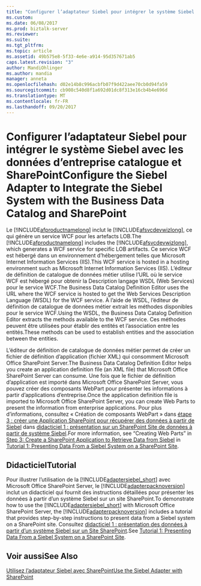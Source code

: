 ```yaml
---
title: "Configurer l’adaptateur Siebel pour intégrer le système Siebel avec les données d’entreprise catalogue et SharePoint | Documents Microsoft"
ms.custom: 
ms.date: 06/08/2017
ms.prod: biztalk-server
ms.reviewer: 
ms.suite: 
ms.tgt_pltfrm: 
ms.topic: article
ms.assetid: 49b575e8-5f33-4e6e-a914-95d357671ab5
caps.latest.revision: "3"
author: MandiOhlinger
ms.author: mandia
manager: anneta
ms.openlocfilehash: d02e14b8c996acbfb07f9d422aee70cb0d94fa59
ms.sourcegitcommit: cb908c540d8f1a692d01dc8f313e16cb4b4e696d
ms.translationtype: MT
ms.contentlocale: fr-FR
ms.lasthandoff: 09/20/2017
---
```

# <a name="configure-the-siebel-adapter-to-integrate-the-siebel-system-with-the-business-data-catalog-and-sharepoint"></a><span data-ttu-id="4d70f-102">Configurer l’adaptateur Siebel pour intégrer le système Siebel avec les données d’entreprise catalogue et SharePoint</span><span class="sxs-lookup"><span data-stu-id="4d70f-102">Configure the Siebel Adapter to Integrate the Siebel System with the Business Data Catalog and SharePoint</span></span>
<span data-ttu-id="4d70f-103">Le [!INCLUDE[afproductnamelong](../../includes/afproductnamelong-md.md)] inclut le [!INCLUDE[afsvcdevwizlong](../../includes/afsvcdevwizlong-md.md)], ce qui génère un service WCF pour les artefacts LOB.</span><span class="sxs-lookup"><span data-stu-id="4d70f-103">The [!INCLUDE[afproductnamelong](../../includes/afproductnamelong-md.md)] includes the [!INCLUDE[afsvcdevwizlong](../../includes/afsvcdevwizlong-md.md)], which generates a WCF service for specific LOB artifacts.</span></span> <span data-ttu-id="4d70f-104">Ce service WCF est hébergé dans un environnement d’hébergement telles que Microsoft Internet Information Services (IIS).</span><span class="sxs-lookup"><span data-stu-id="4d70f-104">This WCF service is hosted in a hosting environment such as Microsoft Internet Information Services (IIS).</span></span> <span data-ttu-id="4d70f-105">L’éditeur de définition de catalogue de données métier utilise l’URL où le service WCF est hébergé pour obtenir la Description langage WSDL (Web Services) pour le service WCF.</span><span class="sxs-lookup"><span data-stu-id="4d70f-105">The Business Data Catalog Definition Editor uses the URL where the WCF service is hosted to get the Web Services Description Language (WSDL) for the WCF service.</span></span> <span data-ttu-id="4d70f-106">À l’aide de WSDL, l’éditeur de définition de catalogue de données métier extrait les méthodes disponibles pour le service WCF.</span><span class="sxs-lookup"><span data-stu-id="4d70f-106">Using the WSDL, the Business Data Catalog Definition Editor extracts the methods available to the WCF service.</span></span> <span data-ttu-id="4d70f-107">Ces méthodes peuvent être utilisées pour établir des entités et l’association entre les entités.</span><span class="sxs-lookup"><span data-stu-id="4d70f-107">These methods can be used to establish entities and the association between the entities.</span></span>  
  
 <span data-ttu-id="4d70f-108">L’éditeur de définition de catalogue de données métier permet de créer un fichier de définition d’application (fichier XML) qui consomment Microsoft Office SharePoint Server.</span><span class="sxs-lookup"><span data-stu-id="4d70f-108">The Business Data Catalog Definition Editor helps you create an application definition file (an XML file) that Microsoft Office SharePoint Server can consume.</span></span> <span data-ttu-id="4d70f-109">Une fois que le fichier de définition d’application est importé dans Microsoft Office SharePoint Server, vous pouvez créer des composants WebPart pour présenter les informations à partir d’applications d’entreprise.</span><span class="sxs-lookup"><span data-stu-id="4d70f-109">Once the application definition file is imported to Microsoft Office SharePoint Server, you can create Web Parts to present the information from enterprise applications.</span></span> <span data-ttu-id="4d70f-110">Pour plus d’informations, consultez « Création de composants WebPart » dans [étape 3 : créer une Application SharePoint pour récupérer des données à partir de Siebel](../../adapters-and-accelerators/adapter-siebel/step-3-create-a-sharepoint-application-to-retrieve-data-from-siebel.md) dans [didacticiel 1 : présentation sur un SharePoint Site de données à partir de système Siebel](../../adapters-and-accelerators/adapter-siebel/tutorial-1-presenting-data-from-a-siebel-system-on-a-sharepoint-site.md).</span><span class="sxs-lookup"><span data-stu-id="4d70f-110">For more information, see “Creating Web Parts” in [Step 3: Create a SharePoint Application to Retrieve Data from Siebel](../../adapters-and-accelerators/adapter-siebel/step-3-create-a-sharepoint-application-to-retrieve-data-from-siebel.md) in [Tutorial 1: Presenting Data From a Siebel System on a SharePoint Site](../../adapters-and-accelerators/adapter-siebel/tutorial-1-presenting-data-from-a-siebel-system-on-a-sharepoint-site.md).</span></span>  
  
## <a name="tutorial"></a><span data-ttu-id="4d70f-111">Didacticiel</span><span class="sxs-lookup"><span data-stu-id="4d70f-111">Tutorial</span></span>  
 <span data-ttu-id="4d70f-112">Pour illustrer l’utilisation de la [!INCLUDE[adaptersiebel_short](../../includes/adaptersiebel-short-md.md)] avec Microsoft Office SharePoint Server, le [!INCLUDE[adapterpacknoversion](../../includes/adapterpacknoversion-md.md)] inclut un didacticiel qui fournit des instructions détaillées pour présenter les données à partir d’un système Siebel sur un site SharePoint.</span><span class="sxs-lookup"><span data-stu-id="4d70f-112">To demonstrate how to use the [!INCLUDE[adaptersiebel_short](../../includes/adaptersiebel-short-md.md)] with Microsoft Office SharePoint Server, the [!INCLUDE[adapterpacknoversion](../../includes/adapterpacknoversion-md.md)] includes a tutorial that provides step-by-step instructions to present data from a Siebel system on a SharePoint site.</span></span> <span data-ttu-id="4d70f-113">Consultez [didacticiel 1 : présentation des données à partir d’un système Siebel sur un Site SharePoint](../../adapters-and-accelerators/adapter-siebel/tutorial-1-presenting-data-from-a-siebel-system-on-a-sharepoint-site.md).</span><span class="sxs-lookup"><span data-stu-id="4d70f-113">See [Tutorial 1: Presenting Data From a Siebel System on a SharePoint Site](../../adapters-and-accelerators/adapter-siebel/tutorial-1-presenting-data-from-a-siebel-system-on-a-sharepoint-site.md).</span></span>  
  
## <a name="see-also"></a><span data-ttu-id="4d70f-114">Voir aussi</span><span class="sxs-lookup"><span data-stu-id="4d70f-114">See Also</span></span>  
 [<span data-ttu-id="4d70f-115">Utilisez l’adaptateur Siebel avec SharePoint</span><span class="sxs-lookup"><span data-stu-id="4d70f-115">Use the Siebel Adapter with SharePoint</span></span>](../../adapters-and-accelerators/adapter-siebel/use-the-siebel-adapter-with-sharepoint.md)